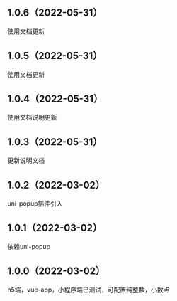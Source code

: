 ## 1.0.6（2022-05-31）
使用文档更新
## 1.0.5（2022-05-31）
使用文档更新
## 1.0.4（2022-05-31）
使用文档说明更新
## 1.0.3（2022-05-31）
更新说明文档
## 1.0.2（2022-03-02）
uni-popup插件引入
## 1.0.1（2022-03-02）
依赖uni-popup
## 1.0.0（2022-03-02）
h5端，vue-app，小程序端已测试，可配置纯整数，小数点
